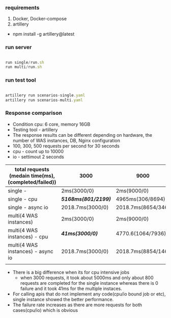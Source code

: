 ### requirements
1. Docker, Docker-compose
2. artillery
  - npm install -g artillery@latest

### run server
  
```javascript

run single/run.sh
run multi/run.sh

```

### run test tool
  
```javascript

artillery run scenarios-single.yaml
artillery run scenarios-multi.yaml

```

### Response comparison
- Condition cpu: 6 core, memory 16GB
- Testing tool - artillery
- The response results can be different depending on hardware, the number of WAS instances, DB, Nginx configuration
- 100, 300, 500 requests per second for 30 seconds 
- cpu - count up to 10000
- io - settimout 2 seconds

| total requests (medain time(ms),(completed/failed))  | 3000  | 9000 | 1500
|---|---|---|---|
|single -  | 2ms(3000/0)  |  2ms(9000/0) | 1720ms(13186/1814) |
|single - cpu  |  ***5168ms(801/2199)*** | 4965ms(306/8694)  | |
|single - async io  |  2018.7ms(3000/0) | 2018.7ms(8654/346)  | |
|multi(4 WAS instances)  | 2ms(3000/0)  | 2ms(9000/0)  | ***1826ms(11435/3565)*** |
|multi(4 WAS instances) - cpu  | ***41ms(3000/0)***  | 4770.6(1064/7936)   | |
|multi(4 WAS instances) - async io  |  2018.7ms(3000/0) | 2018.7ms(8854/146)  | |
|   |   |   |   |   |

* There is a big difference when its for cpu intensive jobs
  * when 3000 requests, it took about 5000ms and only about 800 requests are completed for the single instance whereas there is 0 failure and it took 41ms for the multiple instaces.
* For calling apis that do not implement any code(cpu/io bound job or etc), single instance showed the better performance. 
* The failure rate increases as there are more requests for both cases(cpu/io) which is obvious
